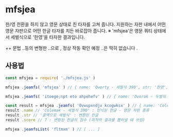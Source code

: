 # mfsjea 

한/영 전환을 하지 않고 영문 상태로 친 타자를 고쳐 줍니다. 
지원하는 자판 내에서 어떤 영문 자판으로 어떤 한글 타자를 치든 바로잡아 줍니다. 
※ 'mfsjea'은 영문 쿼티 상태에서 세벌식으로 '한영'을 타자한 결과입니다. 

++ 문법 ..등의 변형판 ..으로 , 정상 작동 확인 예정 ..은 딱히 없습니다 . 

## 사용법 
```js 
const mfsjea = require( './mfsjea.js' ) 

mfsjea .jeamfs( 'mfsjea' ) // { name: 'Qwerty - 세벌식 390', str: '한영', count: 2, score: 2 } 

mfsjea .jeamfs( 'itoege;npt eto ahpehefv' ) // { name: 'Dvorak - 두벌식 표준', str: '한영키가 안 먹어요.', count: 8, score: 8 } 

const result = mfsjea .jeamfs( '0vwupxndjv kcogwksx' ) // { name: 'Colemak - 세벌식 390', str: '콜맥으로 세벌식', count: 7, score: 7 } 
result .name // 'Colemak - 세벌식 390' : 인식된 한글 - 영문 자판 종류 
result .str // '콜맥으로 세벌식' : 변환된 한글 
result .score // 7 : 변환된 한글의 점수 (최적의 결과를 뽑아낼 때 쓰임) 

mfsjea .jeamfsList( 'fltmxm' ) // [ ... ] 
``` 
